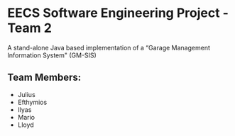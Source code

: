 # EECS Software Engineering Project - Team 2

A stand-alone Java based implementation of a “Garage Management Information System" (GM-SIS)

## Team Members:
* Julius
* Efthymios
* Ilyas
* Mario
* Lloyd
